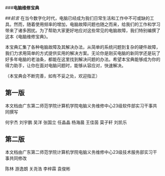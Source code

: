###**电脑维修宝典**

##_前言_
在当今数字化时代，电脑已经成为我们日常生活和工作中不可或缺的工具。然而，随着使用频率的增加，电脑故障问题也随之而来，给我们的工作和学习带来了诸多困扰。为了帮助大家更好地应对这些常见的电脑故障，我们特别编撰了这本《电脑维修宝典》。

本宝典汇集了各种电脑故障及其解决办法，从简单的系统问题到复杂的硬件故障，我们力求用简单的方式提供实用的解决方案。无论你是刚买电脑的新同学还是玩了好多年电脑的老油条，都能在这里找到解决问题的办法。希望本宝典能够成为你的得力助手，让你在面对电脑问题时，能够从容应对，快速解决。

（本宝典会不断完善，如有不妥之处，欢迎指正）

## 第一版
本文档由广东第二师范学院计算机学院电脑义务维修中心23级软件部实习干事共同撰写

何宇杰 刘宇鹏 吴洋 张国立 任晶晶 杨海晨 王佳茵 莫子轩 刘凯乐

## 第二版
本文档由广东第二师范学院计算机学院电脑义务维修中心23级技术服务部实习干事共同修改

陈林 游逸朗 关尧浩 李梓霖 袁俊彬
